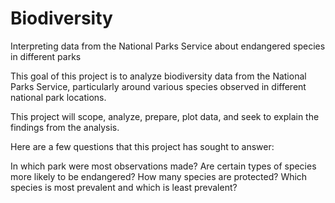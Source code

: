 # Biodiversity
Interpreting data from the National Parks Service about endangered species in different parks

This goal of this project is to analyze biodiversity data from the National Parks Service, particularly around various species observed in different national park locations.

This project will scope, analyze, prepare, plot data, and seek to explain the findings from the analysis.

Here are a few questions that this project has sought to answer:

In which park were most observations made?
Are certain types of species more likely to be endangered?
How many species are protected?
Which species is most prevalent and which is least prevalent?
